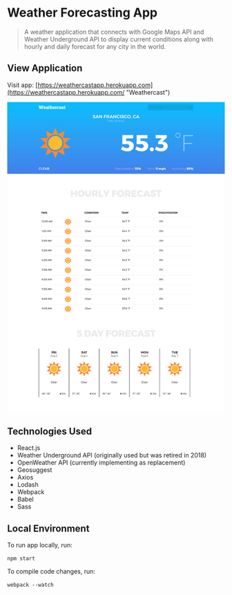 # Weather Forecasting App

> A weather application that connects with Google Maps API and Weather Underground API to display current conditions along with hourly and daily forecast for any city in the world.

## View Application

Visit app: [https://weathercastapp.herokuapp.com](https://weathercastapp.herokuapp.com/ "Weathercast")

[![Weathercast](https://raw.githubusercontent.com/thaitwo/weather-app/master/public/assets/weathercast-screenshot.jpg)](https://weathercastapp.herokuapp.com/)

## Technologies Used

- React.js
- Weather Underground API (originally used but was retired in 2018)
- OpenWeather API (currently implementing as replacement)
- Geosuggest
- Axios
- Lodash
- Webpack
- Babel
- Sass

## Local Environment

To run app locally, run:

```
npm start

```
To compile code changes, run:

```
webpack --watch
```